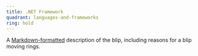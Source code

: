 ```yaml
---
title: .NET Framework
quadrant: languages-and-frameworks
ring: hold
---
```


A [Markdown-formatted](https://www.markdownguide.org/) description
of the blip, including reasons for a blip moving rings.
